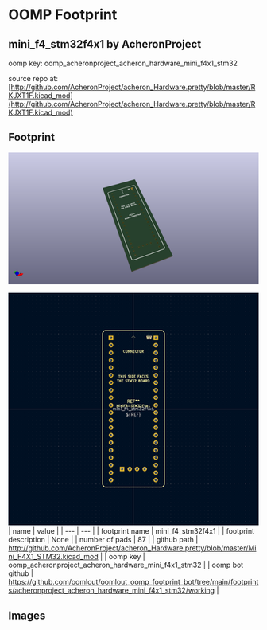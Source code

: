 # OOMP Footprint  
## mini_f4_stm32f4x1  by AcheronProject  
  
oomp key: oomp_acheronproject_acheron_hardware_mini_f4x1_stm32  
  
source repo at: [http://github.com/AcheronProject/acheron_Hardware.pretty/blob/master/RKJXT1F.kicad_mod](http://github.com/AcheronProject/acheron_Hardware.pretty/blob/master/RKJXT1F.kicad_mod)  
## Footprint  
  
[![working_kicad_pcb_3d.png](working_kicad_pcb_3d_600.png)](working_kicad_pcb_3d.png)  
  
[![working.png](working_600.png)](working.png)  
| name | value | 
| --- | --- | 
| footprint name | mini_f4_stm32f4x1 | 
| footprint description | None | 
| number of pads | 87 | 
| github path | http://github.com/AcheronProject/acheron_Hardware.pretty/blob/master/Mini_F4X1_STM32.kicad_mod | 
| oomp key | oomp_acheronproject_acheron_hardware_mini_f4x1_stm32 | 
| oomp bot github | https://github.com/oomlout/oomlout_oomp_footprint_bot/tree/main/footprints/acheronproject_acheron_hardware_mini_f4x1_stm32/working | 
## Images  
